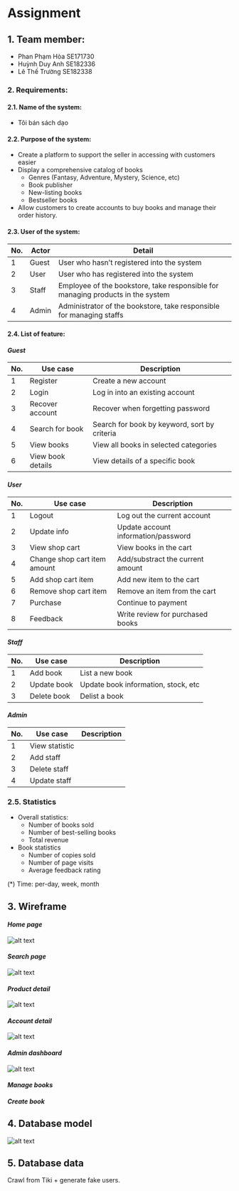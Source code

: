 # Assignment

## 1. Team member:

- Phan Phạm Hòa SE171730
- Huỳnh Duy Anh SE182336
- Lê Thế Trường SE182338

### 2. Requirements:

#### 2.1. Name of the system:

- Tôi bán sách dạo

#### 2.2. Purpose of the system:

- Create a platform to support the seller in accessing with customers easier
- Display a comprehensive catalog of books
  - Genres (Fantasy, Adventure, Mystery, Science, etc)
  - Book publisher
  - New-listing books
  - Bestseller books
- Allow customers to create accounts to buy books and manage their order history.

#### 2.3. User of the system:

| No. | Actor | Detail                                                                          |
| --- | ----- | ------------------------------------------------------------------------------- |
| 1   | Guest | User who hasn’t registered into the system                                      |
| 2   | User  | User who has registered into the system                                         |
| 3   | Staff | Employee of the bookstore, take responsible for managing products in the system |
| 4   | Admin | Administrator of the bookstore, take responsible for managing staffs            |

#### 2.4. List of feature:

#### _Guest_

| No. | Use case          | Description                                  |
| --- | ----------------- | -------------------------------------------- |
| 1   | Register          | Create a new account                         |
| 2   | Login             | Log in into an existing account              |
| 3   | Recover account   | Recover when forgetting password             |
| 4   | Search for book   | Search for book by keyword, sort by criteria |
| 5   | View books        | View all books in selected categories        |
| 6   | View book details | View details of a specific book              |

#### _User_

| No. | Use case                     | Description                         |
| --- | ---------------------------- | ----------------------------------- |
| 1   | Logout                       | Log out the current account         |
| 2   | Update info                  | Update account information/password |
| 3   | View shop cart               | View books in the cart              |
| 4   | Change shop cart item amount | Add/substract the current amount    |
| 5   | Add shop cart item           | Add new item to the cart            |
| 6   | Remove shop cart item        | Remove an item from the cart        |
| 7   | Purchase                     | Continue to payment                 |
| 8   | Feedback                     | Write review for purchased books    |

#### _Staff_

| No. | Use case    | Description                         |
| --- | ----------- | ----------------------------------- |
| 1   | Add book    | List a new book                     |
| 2   | Update book | Update book information, stock, etc |
| 3   | Delete book | Delist a book                       |

#### _Admin_

| No. | Use case       | Description |
| --- | -------------- | ----------- |
| 1   | View statistic |             |
| 2   | Add staff      |             |
| 3   | Delete staff   |             |
| 4   | Update staff   |             |

### 2.5. Statistics

- Overall statistics:
  - Number of books sold
  - Number of best-selling books
  - Total revenue
- Book statistics
  - Number of copies sold
  - Number of page visits
  - Average feedback rating

(\*) Time: per-day, week, month

## 3. Wireframe

#### _Home page_

![alt text](./images/home.png)

#### _Search page_

![alt text](./images/search.png)

#### _Product detail_

![alt text](./images/product-detail.png)

#### _Account detail_

![alt text](./images/account-detail.png)

#### _Admin dashboard_

![alt text](./images/admin.png)

#### _Manage books_

#### _Create book_

## 4. Database model

![alt text](./images/ERD.png)

## 5. Database data
Crawl from Tiki + generate fake users.



